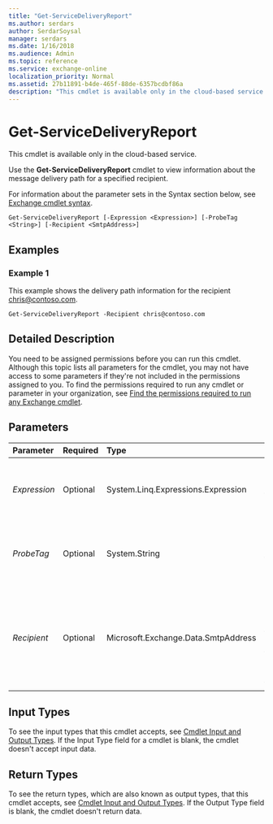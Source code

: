 ```yaml
---
title: "Get-ServiceDeliveryReport"
ms.author: serdars
author: SerdarSoysal
manager: serdars
ms.date: 1/16/2018
ms.audience: Admin
ms.topic: reference
ms.service: exchange-online
localization_priority: Normal
ms.assetid: 27b11891-b4de-465f-88de-6357bcdbf86a
description: "This cmdlet is available only in the cloud-based service."
---
```


# Get-ServiceDeliveryReport

This cmdlet is available only in the cloud-based service. 
  
Use the **Get-ServiceDeliveryReport** cmdlet to view information about the message delivery path for a specified recipient.
  
For information about the parameter sets in the Syntax section below, see [Exchange cmdlet syntax](https://technet.microsoft.com/library/bb123552.aspx). 
  
```
Get-ServiceDeliveryReport [-Expression <Expression>] [-ProbeTag <String>] [-Recipient <SmtpAddress>]

```

## Examples
<a name="Examples"> </a>

### Example 1

This example shows the delivery path information for the recipient chris@contoso.com.
  
```
Get-ServiceDeliveryReport -Recipient chris@contoso.com
```

## Detailed Description
<a name="DetailedDescription"> </a>

You need to be assigned permissions before you can run this cmdlet. Although this topic lists all parameters for the cmdlet, you may not have access to some parameters if they're not included in the permissions assigned to you. To find the permissions required to run any cmdlet or parameter in your organization, see [Find the permissions required to run any Exchange cmdlet](https://technet.microsoft.com/library/mt432940.aspx).
  
## Parameters
<a name="DetailedDescription"> </a>

|**Parameter**|**Required**|**Type**|**Description**|
|:-----|:-----|:-----|:-----|
| _Expression_ <br/> |Optional  <br/> |System.Linq.Expressions.Expression  <br/> |This parameter is reserved for internal Microsoft use.  <br/> |
| _ProbeTag_ <br/> |Optional  <br/> |System.String  <br/> |This parameter is reserved for internal Microsoft use.  <br/> |
| _Recipient_ <br/> |Optional  <br/> |Microsoft.Exchange.Data.SmtpAddress  <br/> |The  _Recipient_ parameter specifies the email address of the recipient you want to test. <br/> |
   
## Input Types
<a name="InputTypes"> </a>

To see the input types that this cmdlet accepts, see [Cmdlet Input and Output Types](http://go.microsoft.com/fwlink/p/?linkId=616387). If the Input Type field for a cmdlet is blank, the cmdlet doesn't accept input data. 
  
## Return Types
<a name="ReturnTypes"> </a>

To see the return types, which are also known as output types, that this cmdlet accepts, see [Cmdlet Input and Output Types](http://go.microsoft.com/fwlink/p/?linkId=616387). If the Output Type field is blank, the cmdlet doesn't return data. 
  

